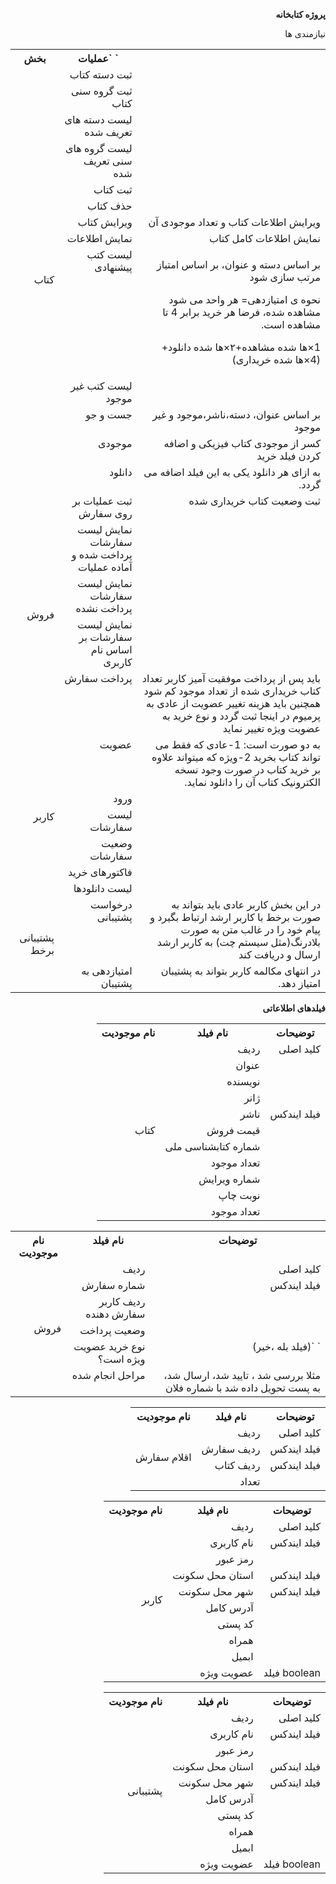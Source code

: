 <div dir="rtl">

**پروژه کتابخانه**

نیازمندی ها

<table><tr><th valign="top"></th><th valign="top">`		`عملیات</th><th valign="top">بخش</th></tr>
<tr><td valign="top"></td><td valign="top">ثبت دسته کتاب</td><td rowspan="13">کتاب</td></tr>
<tr><td valign="top"></td><td valign="top">ثبت گروه سنی کتاب</td></tr>
<tr><td valign="top"></td><td valign="top">لیست دسته های تعریف شده</td></tr>
<tr><td valign="top"></td><td valign="top">لیست گروه های سنی تعریف شده</td></tr>
<tr><td valign="top"></td><td valign="top">ثبت کتاب</td></tr>
<tr><td valign="top"></td><td valign="top">حذف کتاب</td></tr>
<tr><td valign="top">ویرایش اطلاعات کتاب و تعداد موجودی آن</td><td valign="top">ویرایش کتاب</td></tr>
<tr><td valign="top">نمایش اطلاعات کامل کتاب </td><td valign="top">نمایش اطلاعات</td></tr>
<tr><td valign="top"><p>بر اساس دسته و عنوان، بر اساس امتیاز مرتب سازی شود</p><p>نحوه ی امتیازدهی= هر واحد می شود مشاهده شده، فرضا هر خرید برابر 4 تا مشاهده است.</p><p>1×ها شده مشاهده+۲‍‍×ها شده دانلود+(4×ها شده خریداری)</p></td><td valign="top">لیست کتب پیشنهادی</td></tr>
<tr><td valign="top"></td><td valign="top">لیست کتب غیر موجود</td></tr>
<tr><td valign="top">بر اساس عنوان، دسته،ناشر،موجود و غیر موجود</td><td valign="top">جست و جو</td></tr>
<tr><td valign="top">کسر از موجودی کتاب فیزیکی و اضافه کردن فیلد خرید</td><td valign="top">موجودی</td></tr>
<tr><td valign="top">به ازای هر دانلود یکی به این فیلد اضافه می گردد.</td><td valign="top">دانلود</td></tr>
<tr><td valign="top">ثبت وضعیت کتاب خریداری شده</td><td valign="top">ثبت عملیات بر روی سفارش</td><td rowspan="5">فروش</td></tr>
<tr><td valign="top"></td><td valign="top">نمایش لیست سفارشات پرداخت شده و آماده عملیات</td></tr>
<tr><td valign="top"></td><td valign="top">نمایش لیست سفارشات پرداخت نشده</td></tr>
<tr><td valign="top"></td><td valign="top">نمایش لیست سفارشات بر اساس نام کاربری</td></tr>
<tr><td valign="top">باید پس از پرداخت موفقیت آمیز کاربر تعداد کتاب خریداری شده از تعداد موجود کم شود همچنین باید هزینه تغییر عضویت از عادی به پرمیوم در اینجا ثبت گردد و نوع خرید به عضویت ویژه تغییر نماید</td><td valign="top">پرداخت سفارش</td></tr>
<tr><td valign="top">به دو صورت است: 1-عادی که فقط می تواند کتاب بخرید 2-ویژه که میتواند علاوه بر خرید کتاب در صورت وجود نسخه الکترونیک کتاب آن را دانلود نماید.</td><td valign="top">عضویت</td><td rowspan="6">کاربر</td></tr>
<tr><td valign="top"></td><td valign="top">ورود</td></tr>
<tr><td valign="top"></td><td valign="top">لیست سفارشات</td></tr>
<tr><td valign="top"></td><td valign="top">وضعیت سفارشات</td></tr>
<tr><td valign="top"></td><td valign="top">فاکتورهای خرید</td></tr>
<tr><td valign="top"></td><td valign="top">لیست دانلودها</td></tr>
<tr><td valign="top">در این بخش کاربر عادی باید بتواند به صورت برخط با کاربر ارشد ارتباط بگیرد و پیام خود را در غالب متن به صورت بلادرنگ(مثل سیستم  چت) به کاربر ارشد ارسال و دریافت کند</td><td valign="top">درخواست پشتیبانی</td><td rowspan="2">پشتیبانی برخط</td></tr>
<tr><td valign="top">در انتهای مکالمه کاربر بتواند به پشتیبان امتیاز دهد.</td><td valign="top">امتیازدهی به پشتیبان</td></tr>
</table>




**فیلدهای اطلاعاتی**

<table><tr><th valign="top">توضیحات</th><th valign="top">نام فیلد</th><th valign="top">نام موجودیت</th></tr>
<tr><td valign="top">کلید اصلی</td><td valign="top">ردیف</td><td rowspan="11">کتاب</td></tr>
<tr><td valign="top"></td><td valign="top">عنوان</td></tr>
<tr><td valign="top"></td><td valign="top">نویسنده</td></tr>
<tr><td valign="top"></td><td valign="top">ژانر</td></tr>
<tr><td valign="top">فیلد ایندکس</td><td valign="top">ناشر</td></tr>
<tr><td valign="top"></td><td valign="top">قیمت فروش</td></tr>
<tr><td valign="top"></td><td valign="top">شماره کتابشناسی ملی</td></tr>
<tr><td valign="top"></td><td valign="top">تعداد موجود</td></tr>
<tr><td valign="top"></td><td valign="top">شماره ویرایش</td></tr>
<tr><td valign="top"></td><td valign="top">نوبت چاپ</td></tr>
<tr><td valign="top"></td><td valign="top">تعداد موجود</td></tr>
</table>

<table><tr><th valign="top">توضیحات</th><th valign="top">نام فیلد</th><th valign="top">نام موجودیت</th></tr>
<tr><td valign="top">کلید اصلی</td><td valign="top">ردیف</td><td rowspan="6">فروش</td></tr>
<tr><td valign="top">فیلد ایندکس</td><td valign="top">شماره سفارش</td></tr>
<tr><td valign="top"></td><td valign="top">ردیف کاربر سفارش دهنده</td></tr>
<tr><td valign="top"></td><td valign="top">وضعیت پرداخت</td></tr>
<tr><td valign="top">` `(فیلد بله ،خیر)</td><td valign="top">نوع خرید عضویت ویژه است؟</td></tr>
<tr><td valign="top">مثلا بررسی شد ، تایید شد، ارسال شد، به پست تحویل داده شد با شماره فلان</td><td valign="top">مراحل انجام شده</td></tr>
</table>

<table><tr><th valign="top">توضیحات</th><th valign="top">نام فیلد</th><th valign="top">نام موجودیت</th></tr>
<tr><td valign="top">کلید اصلی</td><td valign="top">ردیف</td><td rowspan="4">اقلام سفارش</td></tr>
<tr><td valign="top">فیلد ایندکس</td><td valign="top">ردیف سفارش</td></tr>
<tr><td valign="top">فیلد ایندکس</td><td valign="top">ردیف کتاب</td></tr>
<tr><td valign="top"></td><td valign="top">تعداد</td></tr>
</table>

<table><tr><th valign="top">توضیحات</th><th valign="top">نام فیلد</th><th valign="top">نام موجودیت</th></tr>
<tr><td valign="top">کلید اصلی</td><td valign="top">ردیف</td><td rowspan="10">کاربر</td></tr>
<tr><td valign="top">فیلد ایندکس</td><td valign="top">نام کاربری</td></tr>
<tr><td valign="top"></td><td valign="top">رمز عبور</td></tr>
<tr><td valign="top">فیلد ایندکس</td><td valign="top">استان محل سکونت</td></tr>
<tr><td valign="top">فیلد ایندکس</td><td valign="top">شهر محل سکونت</td></tr>
<tr><td valign="top"></td><td valign="top">آدرس کامل</td></tr>
<tr><td valign="top"></td><td valign="top">کد پستی</td></tr>
<tr><td valign="top"></td><td valign="top">همراه</td></tr>
<tr><td valign="top"></td><td valign="top">ابمیل</td></tr>
<tr><td valign="top">boolean فیلد </td><td valign="top">عضویت ویژه</td></tr>
</table>

<table><tr><th valign="top">توضیحات</th><th valign="top">نام فیلد</th><th valign="top">نام موجودیت</th></tr>
<tr><td valign="top">کلید اصلی</td><td valign="top">ردیف</td><td rowspan="10">پشتیبانی</td></tr>
<tr><td valign="top">فیلد ایندکس</td><td valign="top">نام کاربری</td></tr>
<tr><td valign="top"></td><td valign="top">رمز عبور</td></tr>
<tr><td valign="top">فیلد ایندکس</td><td valign="top">استان محل سکونت</td></tr>
<tr><td valign="top">فیلد ایندکس</td><td valign="top">شهر محل سکونت</td></tr>
<tr><td valign="top"></td><td valign="top">آدرس کامل</td></tr>
<tr><td valign="top"></td><td valign="top">کد پستی</td></tr>
<tr><td valign="top"></td><td valign="top">همراه</td></tr>
<tr><td valign="top"></td><td valign="top">ابمیل</td></tr>
<tr><td valign="top">boolean فیلد  </td><td valign="top">عضویت ویژه</td></tr>
</table>
</div>
